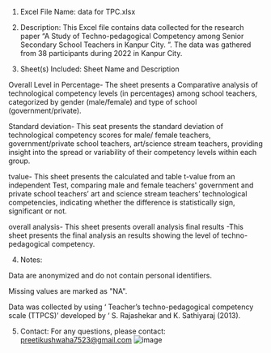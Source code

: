 1. Excel File Name:
data for TPC.xlsx

2. Description:
This Excel file contains data collected for the research paper “A Study of Techno-pedagogical Competency among Senior Secondary School Teachers in Kanpur City. ”. The data was gathered from 38 participants during 2022 in Kanpur City. 

3. Sheet(s) Included:
Sheet Name	 and Description

Overall Level in Percentage- The sheet presents a Comparative analysis of technological competency levels (in percentages) among school teachers, categorized by gender (male/female) and type of school (government/private).

Standard deviation- This seat presents the standard deviation of technological competency scores for male/ female teachers, government/private school teachers, art/science stream teachers, providing insight into the spread or variability of their competency levels within each group.

tvalue- This sheet presents the calculated and table t-value from an independent Test, comparing male and female teachers' government and private school teachers’ art and science stream teachers’ technological competencies, indicating whether the difference is statistically sign, significant or not.

overall analysis-	This sheet presents overall analysis
final results	-This sheet presents the final analysis an results showing the level of techno-pedagogical competency.

4. Notes:

Data are anonymized and do not contain personal identifiers.

Missing values are marked as "NA".

Data was collected by using ‘ Teacher’s techno-pedagogical competency scale (TTPCS)’ developed by ‘ S. Rajashekar and K. Sathiyaraj (2013).

5. Contact:
For any questions, please contact: preetikushwaha7523@gmail.com
![image](https://github.com/user-attachments/assets/811ea928-687e-4d0d-a005-556ce38e65e1)

